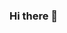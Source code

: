 ### Hi there 👋

<!--
**nepalprabin/nepalprabin** is a ✨ _special_ ✨ repository because its `README.md` (this file) appears on your GitHub profile.

Here are some ideas to get you started:

- 🔭 I’m currently working on full stack development
- 🌱 I’m currently learning Artificial Intelligence
- 👯 I’m looking to collaborate on research in Deep Learning field
- 💬 Ask me about ...
- 📫 How to reach me: prabinnepal1996@gmail.com
- ⚡ Fun fact: I am not funny though
-->
